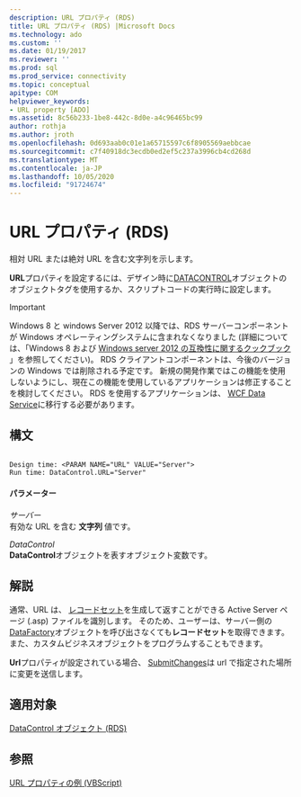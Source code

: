 ```yaml
---
description: URL プロパティ (RDS)
title: URL プロパティ (RDS) |Microsoft Docs
ms.technology: ado
ms.custom: ''
ms.date: 01/19/2017
ms.reviewer: ''
ms.prod: sql
ms.prod_service: connectivity
ms.topic: conceptual
apitype: COM
helpviewer_keywords:
- URL property [ADO]
ms.assetid: 8c56b233-1be8-442c-8d0e-a4c96465bc99
author: rothja
ms.author: jroth
ms.openlocfilehash: 0d693aab0c01e1a65715597c6f8905569aebbcae
ms.sourcegitcommit: c7f40918dc3ecdb0ed2ef5c237a3996cb4cd268d
ms.translationtype: MT
ms.contentlocale: ja-JP
ms.lasthandoff: 10/05/2020
ms.locfileid: "91724674"
---
```

# <a name="url-property-rds"></a>URL プロパティ (RDS)
相対 URL または絶対 URL を含む文字列を示します。  
  
 **URL**プロパティを設定するには、デザイン時に[DATACONTROL](./datacontrol-object-rds.md)オブジェクトのオブジェクトタグを使用するか、スクリプトコードの実行時に設定します。  
  
> [!IMPORTANT]
>  Windows 8 と windows Server 2012 以降では、RDS サーバーコンポーネントが Windows オペレーティングシステムに含まれなくなりました (詳細については、「Windows 8 および [Windows server 2012 の互換性に関するクックブック](https://www.microsoft.com/download/details.aspx?id=27416) 」を参照してください)。 RDS クライアントコンポーネントは、今後のバージョンの Windows では削除される予定です。 新規の開発作業ではこの機能を使用しないようにし、現在この機能を使用しているアプリケーションは修正することを検討してください。 RDS を使用するアプリケーションは、 [WCF Data Service](/dotnet/framework/wcf/)に移行する必要があります。  
  
## <a name="syntax"></a>構文  
  
```  
  
Design time: <PARAM NAME="URL" VALUE="Server">  
Run time: DataControl.URL="Server"  
```  
  
#### <a name="parameters"></a>パラメーター  
 *サーバー*  
 有効な URL を含む **文字列** 値です。  
  
 *DataControl*  
 **DataControl**オブジェクトを表すオブジェクト変数です。  
  
## <a name="remarks"></a>解説  
 通常、URL は、 [レコードセット](../ado-api/recordset-object-ado.md)を生成して返すことができる Active Server ページ (.asp) ファイルを識別します。 そのため、ユーザーは、サーバー側の[DataFactory](./datafactory-object-rdsserver.md)オブジェクトを呼び出さなくても**レコードセット**を取得できます。また、カスタムビジネスオブジェクトをプログラムすることもできます。  
  
 **Url**プロパティが設定されている場合、 [SubmitChanges](./submitchanges-method-rds.md)は url で指定された場所に変更を送信します。  
  
## <a name="applies-to"></a>適用対象  
 [DataControl オブジェクト (RDS)](./datacontrol-object-rds.md)  
  
## <a name="see-also"></a>参照  
 [URL プロパティの例 (VBScript)](./url-property-example-vbscript.md)
